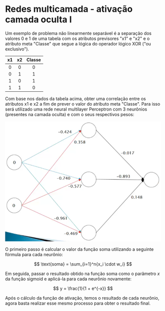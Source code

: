 # Redes multicamada - ativação camada oculta I

Um exemplo de problema não linearmente separável é a separação dos valores 0 e 1 de uma tabela com os atributos previsores "x1" e "x2" e o atributo meta "Classe" que segue a lógica do operador lógico XOR ("ou exclusivo").

| x1  | x2  | Classe |
| :-: | :-: | :----: |
|  0  |  0  |   0    |
|  0  |  1  |   1    |
|  1  |  0  |   1    |
|  1  |  1  |   0    |

Com base nos dados da tabela acima, obter uma correlação entre os atributos x1 e x2 a fim de prever o valor do atributo meta "Classe". Para isso será utilizado uma rede neural multilayer Perceptron com 3 neurônios (presentes na camada oculta) e com o seus respectivos pesos:

![](./assets/exemplo-ativacao-rede-multicamadas.png)


O primeiro passo é calcular o valor da função soma utilizando a seguinte fórmula para cada neurônio:

$$
\text{soma} = \sum_{i=1}^n{x_i \cdot w_i}
$$

Em seguida, passar o resultado obtido na função soma como o parâmetro $x$ da função sigmoid e aplicá-la para cada neurônio novamente:

$$
y = \frac{1}{1 + e^{-x}}
$$

Após o cálculo da função de ativação, temos o resultado de cada neurônio, agora basta realizar esse mesmo processo para obter o resultado final. 
